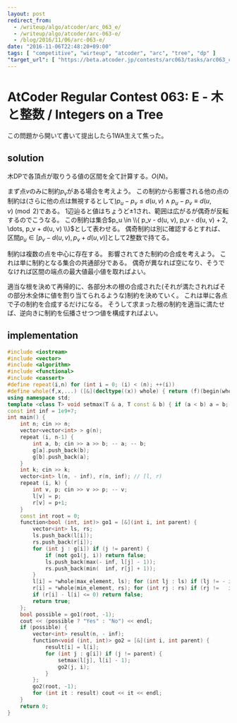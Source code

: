 ```yaml
---
layout: post
redirect_from:
  - /writeup/algo/atcoder/arc_063_e/
  - /writeup/algo/atcoder/arc-063-e/
  - /blog/2016/11/06/arc-063-e/
date: "2016-11-06T22:48:20+09:00"
tags: [ "competitive", "wirteup", "atcoder", "arc", "tree", "dp" ]
"target_url": [ "https://beta.atcoder.jp/contests/arc063/tasks/arc063_c" ]
---
```


# AtCoder Regular Contest 063: E - 木と整数 / Integers on a Tree

この問題から開いて書いて提出したら$1$WA生えて焦った。

## solution

木DPで各頂点が取りうる値の区間を全て計算する。$O(N)$。

まず点$v$のみに制約$p_v$がある場合を考えよう。
この制約から影響される他の点の制約は(さらに他の点は無視するとして)$p_u - p_v \le d(u, v) \land p_u - p_v \equiv d(u, v) \pmod 2$である。
$1$辺辿ると値はちょうど$\pm 1$され、範囲は広がるが偶奇が反転するのでこうなる。
この制約は集合$p_u \in \\{ p_v - d(u, v), p_v - d(u, v) + 2, \dots, p_v + d(u, v) \\}$として表わせる。
偶奇制約は別に確認するとすれば、区間$p_u \in [p_v - d(u, v), p_v + d(u, v)]$として$2$整数で持てる。

制約は複数の点を中心に存在する。
影響されてきた制約の合成を考えよう。
これは単に制約となる集合の共通部分である。
偶奇が異なれば空になり、そうでなければ区間の端点の最大値最小値を取ればよい。

適当な根を決めて再帰的に、各部分木の根の合成された(それが満たされればその部分木全体に値を割り当てられるような)制約を決めていく。
これは単に各点で子の制約を合成するだけになる。
そうして求まった根の制約を適当に満たせば、逆向きに制約を伝播させつつ値を構成すればよい。

## implementation

``` c++
#include <iostream>
#include <vector>
#include <algorithm>
#include <functional>
#include <cassert>
#define repeat(i,n) for (int i = 0; (i) < (n); ++(i))
#define whole(f,x,...) ([&](decltype((x)) whole) { return (f)(begin(whole), end(whole), ## __VA_ARGS__); })(x)
using namespace std;
template <class T> void setmax(T & a, T const & b) { if (a < b) a = b; }
const int inf = 1e9+7;
int main() {
    int n; cin >> n;
    vector<vector<int> > g(n);
    repeat (i, n-1) {
        int a, b; cin >> a >> b; -- a; -- b;
        g[a].push_back(b);
        g[b].push_back(a);
    }
    int k; cin >> k;
    vector<int> l(n, - inf), r(n, inf); // [l, r)
    repeat (i, k) {
        int v, p; cin >> v >> p; -- v;
        l[v] = p;
        r[v] = p+1;
    }
    const int root = 0;
    function<bool (int, int)> go1 = [&](int i, int parent) {
        vector<int> ls, rs;
        ls.push_back(l[i]);
        rs.push_back(r[i]);
        for (int j : g[i]) if (j != parent) {
            if (not go1(j, i)) return false;
            ls.push_back(max(- inf, l[j] - 1));
            rs.push_back(min(  inf, r[j] + 1));
        }
        l[i] = *whole(max_element, ls); for (int lj : ls) if (lj != - inf and lj % 2 != l[i] % 2) return false;
        r[i] = *whole(min_element, rs); for (int rj : rs) if (rj !=   inf and rj % 2 != r[i] % 2) return false;
        if (r[i] - l[i] <= 0) return false;
        return true;
    };
    bool possible = go1(root, -1);
    cout << (possible ? "Yes" : "No") << endl;
    if (possible) {
        vector<int> result(n, - inf);
        function<void (int, int)> go2 = [&](int i, int parent) {
            result[i] = l[i];
            for (int j : g[i]) if (j != parent) {
                setmax(l[j], l[i] - 1);
                go2(j, i);
            }
        };
        go2(root, -1);
        for (int it : result) cout << it << endl;
    }
    return 0;
}
```

